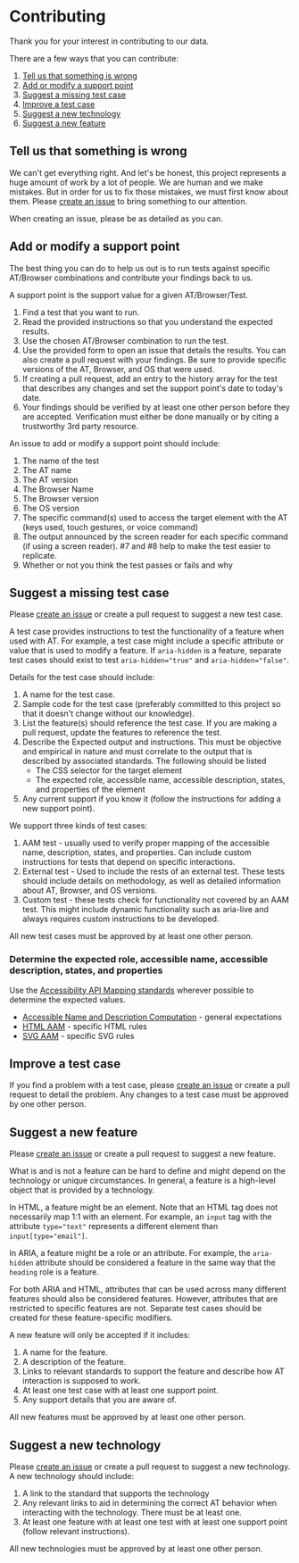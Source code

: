 # Contributing

Thank you for your interest in contributing to our data.

There are a few ways that you can contribute:

1. [Tell us that something is wrong](#tell-us-that-something-is-wrong)
2. [Add or modify a support point](#add-or-modify-a-support-point)
3. [Suggest a missing test case](#suggest-a-missing-test-case)
4. [Improve a test case](#improve-a-test-case)
5. [Suggest a new technology](#suggest-a-new-technology)
6. [Suggest a new feature](#suggest-a-new-feature)

## Tell us that something is wrong

We can't get everything right. And let's be honest, this project represents a huge amount of work by a lot of people. We are human and we make mistakes. But in order for us to fix those mistakes, we must first know about them. Please [create an issue](https://github.com/accessibilitysupported/accessibilitysupported/issues) to bring something to our attention.

When creating an issue, please be as detailed as you can.

## Add or modify a support point

The best thing you can do to help us out is to run tests against specific AT/Browser combinations and contribute your findings back to us.

A support point is the support value for a given AT/Browser/Test.

1. Find a test that you want to run.
2. Read the provided instructions so that you understand the expected results.
2. Use the chosen AT/Browser combination to run the test.
3. Use the provided form to open an issue that details the results. You can also create a pull request with your findings. Be sure to provide specific versions of the AT, Browser, and OS that were used.
4. If creating a pull request, add an entry to the history array for the test that describes any changes and set the support point's date to today's date.
5. Your findings should be verified by at least one other person before they are accepted. Verification must either be done manually or by citing a trustworthy 3rd party resource.

An issue to add or modify a support point should include:

1. The name of the test
2. The AT name
3. The AT version
4. The Browser Name
5. The Browser version
6. The OS version
7. The specific command(s) used to access the target element with the AT (keys used, touch gestures, or voice command)
8. The output announced by the screen reader for each specific command (if using a screen reader). #7 and #8 help to make the test easier to replicate.
9. Whether or not you think the test passes or fails and why

## Suggest a missing test case

Please [create an issue](https://github.com/accessibilitysupported/accessibilitysupported/issues) or create a pull request to suggest a new test case.

A test case provides instructions to test the functionality of a feature when used with AT. For example, a test case might include a specific attribute or value that is used to modify a feature. If `aria-hidden` is a feature, separate test cases should exist to test `aria-hidden="true"` and `aria-hidden="false"`.

Details for the test case should include:

1. A name for the test case.
2. Sample code for the test case (preferably committed to this project so that it doesn't change without our knowledge).
4. List the feature(s) should reference the test case. If you are making a pull request, update the features to reference the test.
5. Describe the Expected output and instructions. This must be objective and empirical in nature and must correlate to the output that is described by associated standards. The following should be listed
    * The CSS selector for the target element
    * The expected role, accessible name, accessible description, states, and properties of the element
6. Any current support if you know it (follow the instructions for adding a new support point).

We support three kinds of test cases:

1. AAM test - usually used to verify proper mapping of the accessible name, description, states, and properties. Can include custom instructions for tests that depend on specific interactions.
2. External test - Used to include the rests of an external test. These tests should include details on methodology, as well as detailed information about AT, Browser, and OS versions.
3. Custom test - these tests check for functionality not covered by an AAM test. This might include dynamic functionality such as aria-live and always requires custom instructions to be developed.

All new test cases must be approved by at least one other person.

### Determine the expected role, accessible name, accessible description, states, and properties

Use the [Accessibility API Mapping standards](https://www.w3.org/TR/core-aam-1.1/) wherever possible to determine the expected values.

* [Accessible Name and Description Computation](https://www.w3.org/TR/accname-1.1/) - general expectations
* [HTML AAM](https://www.w3.org/TR/html-aam-1.0/) - specific HTML rules
* [SVG AAM](https://www.w3.org/TR/svg-aam-1.0/) - specific SVG rules

## Improve a test case

If you find a problem with a test case, please [create an issue](https://github.com/accessibilitysupported/accessibilitysupported/issues) or create a pull request to detail the problem. Any changes to a test case must be approved by one other person.

## Suggest a new feature

Please [create an issue](https://github.com/accessibilitysupported/accessibilitysupported/issues) or create a pull request to suggest a new feature. 

What is and is not a feature can be hard to define and might depend on the technology or unique circumstances. In general, a feature is a high-level object that is provided by a technology.

In HTML, a feature might be an element. Note that an HTML tag does not necessarily map 1:1 with an element. For example, an `input` tag with the attribute `type="text"` represents a different element than `input[type="email"]`.

In ARIA, a feature might be a role or an attribute. For example, the `aria-hidden` attribute should be considered a feature in the same way that the `heading` role is a feature.

For both ARIA and HTML, attributes that can be used across many different features should also be considered features. However, attributes that are restricted to specific features are not. Separate test cases should be created for these feature-specific modifiers.

A new feature will only be accepted if it includes:

1. A name for the feature.
2. A description of the feature.
2. Links to relevant standards to support the feature and describe how AT interaction is supposed to work.
3. At least one test case with at least one support point.
4. Any support details that you are aware of.

All new features must be approved by at least one other person.

## Suggest a new technology

Please [create an issue](https://github.com/accessibilitysupported/accessibilitysupported/issues) or create a pull request to suggest a new technology. A new technology should include:

1. A link to the standard that supports the technology
2. Any relevant links to aid in determining the correct AT behavior when interacting with the technology. There must be at least one.
3. At least one feature with at least one test with at least one support point (follow relevant instructions).

All new technologies must be approved by at least one other person.
